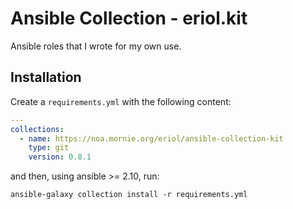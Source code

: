 # Ansible Collection - eriol.kit

Ansible roles that I wrote for my own use.

## Installation

Create a `requirements.yml` with the following content:

```yaml
---
collections:
  - name: https://noa.mornie.org/eriol/ansible-collection-kit
    type: git
    version: 0.8.1
```

and then, using ansible >= 2.10, run:

```
ansible-galaxy collection install -r requirements.yml
```
